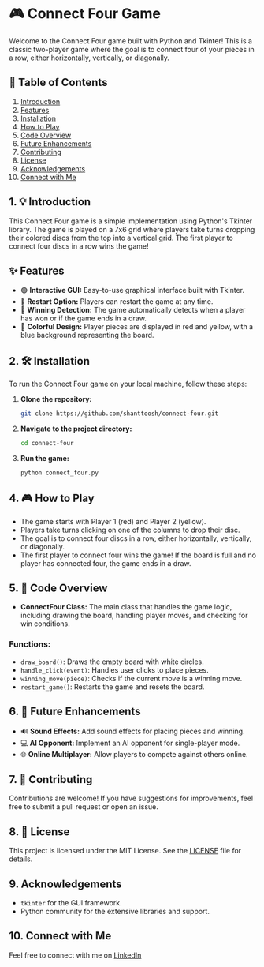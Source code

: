 # 🎮 Connect Four Game

Welcome to the Connect Four game built with Python and Tkinter! This is a classic two-player game where the goal is to connect four of your pieces in a row, either horizontally, vertically, or diagonally.

## 📜 Table of Contents
1. [Introduction](#introduction)
2. [Features](#features)
3. [Installation](#installation)
4. [How to Play](#how-to-play)
5. [Code Overview](#code-overview)
6. [Future Enhancements](#future-enhancements)
7. [Contributing](#contributing)
8. [License](#license)
9. [Acknowledgements](#10-acknowledgements)
10. [Connect with Me](#11-connect-with-me)

## 1. 💡 Introduction

This Connect Four game is a simple implementation using Python's Tkinter library. The game is played on a 7x6 grid where players take turns dropping their colored discs from the top into a vertical grid. The first player to connect four discs in a row wins the game!

## ✨ Features

- 🟢 **Interactive GUI:** Easy-to-use graphical interface built with Tkinter.
- 🔄 **Restart Option:** Players can restart the game at any time.
- 🥇 **Winning Detection:** The game automatically detects when a player has won or if the game ends in a draw.
- 🎨 **Colorful Design:** Player pieces are displayed in red and yellow, with a blue background representing the board.

## 2. 🛠 Installation

To run the Connect Four game on your local machine, follow these steps:

1. **Clone the repository:**
   ```bash
   git clone https://github.com/shanttoosh/connect-four.git
2. **Navigate to the project directory:**
   ```bash
   cd connect-four
3. **Run the game:**
   ```bash
   python connect_four.py
   
## 4. 🎮 How to Play

- The game starts with Player 1 (red) and Player 2 (yellow).
- Players take turns clicking on one of the columns to drop their disc.
- The goal is to connect four discs in a row, either horizontally, vertically, or diagonally.
- The first player to connect four wins the game! If the board is full and no player has connected four, the game ends in a draw.

## 5. 🧩 Code Overview

- **ConnectFour Class:** The main class that handles the game logic, including drawing the board, handling player moves, and checking for win conditions.

### Functions:
- `draw_board()`: Draws the empty board with white circles.
- `handle_click(event)`: Handles user clicks to place pieces.
- `winning_move(piece)`: Checks if the current move is a winning move.
- `restart_game()`: Restarts the game and resets the board.

## 6. 🚀 Future Enhancements

- 🔊 **Sound Effects:** Add sound effects for placing pieces and winning.
- 💻 **AI Opponent:** Implement an AI opponent for single-player mode.
- 🌐 **Online Multiplayer:** Allow players to compete against others online.

## 7. 🤝 Contributing

Contributions are welcome! If you have suggestions for improvements, feel free to submit a pull request or open an issue.

## 8. 📄 License

This project is licensed under the MIT License. See the [LICENSE](LICENSE) file for details.

## 9. Acknowledgements

- `tkinter` for the GUI framework.
- Python community for the extensive libraries and support.

## 10. Connect with Me

Feel free to connect with me on [LinkedIn](https://www.linkedin.com/in/shanttoosh-v-470484289/)

